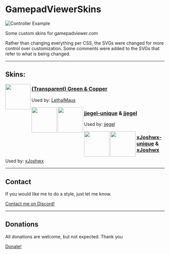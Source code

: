 # GamepadViewerSkins

![Controller Example](https://lethalmaus.github.io/GamepadViewerSkins/transparent-green/Controller.png "Green & Copper")

Some custom skins for gamepadviewer.com

Rather than changing everything per CSS, the SVGs were changed for more control over customization. Some comments were added to the SVGs that refer to what is being changed.

---

## Skins:

<img src="https://lethalmaus.github.io/GamepadViewerSkins/transparent-green/Controller.png" align="left" height="80">

### [(Transparent) Green & Copper](https://gamepadviewer.com/?p=1&s=8&editcss=https%3A%2F%2Flethalmaus.github.io%2FGamepadViewerSkins%2Ftransparent-green%2Fstyle.css "GamepadViewer.com")

Used by: [LethalMaus](https://twitch.tv/lethalmaus "Twitch")

<img src="https://lethalmaus.github.io/GamepadViewerSkins/jjegel-unique/Controller.png" align="left" height="80">
<img src="https://lethalmaus.github.io/GamepadViewerSkins/jjegel/Controller.png" align="left" height="80">

### [jjegel-unique](https://gamepadviewer.com/?p=1&s=8&editcss=https%3A%2F%2Flethalmaus.github.io%2FGamepadViewerSkins%2Fjjegel-unique%2Fstyle.css "GamepadViewer.com") & [jjegel](https://gamepadviewer.com/?p=1&s=8&editcss=https%3A%2F%2Flethalmaus.github.io%2FGamepadViewerSkins%2Fjjegel%2Fstyle.css "GamepadViewer.com")

Used by: [jjegel](https://twitch.tv/jjegel "Twitch")

<img src="https://lethalmaus.github.io/GamepadViewerSkins/xJoshwx-unique/Controller.png" align="left" height="80">
<img src="https://lethalmaus.github.io/GamepadViewerSkins/xJoshwx/Controller.png" align="left" height="80">

### [xJoshwx-unique](https://gamepadviewer.com/?p=1&s=8&editcss=https%3A%2F%2Flethalmaus.github.io%2FGamepadViewerSkins%2FxJoshwx-unique%2Fstyle.css "GamepadViewer.com") & [xJoshwx](https://gamepadviewer.com/?p=1&s=8&editcss=https%3A%2F%2Flethalmaus.github.io%2FGamepadViewerSkins%2FxJoshwx%2Fstyle.css "GamepadViewer.com")

Used by: [xJoshwx](https://twitch.tv/xJoshwx "Twitch")

---

## Contact

If you would like me to do a style, just let me know.

[Contact me on Discord!](https://discord.gg/asZsz2F)

---

## Donations

All donations are welcome, but not expected. Thank you

[Donate!](https://paypal.me/JamesCullimore/5,00)
